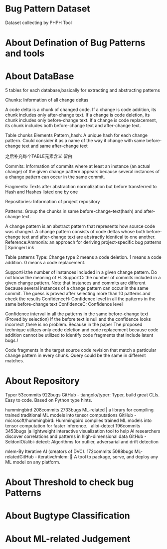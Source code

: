 # Bug Pattern Dataset
Dataset collecting by PHPH Tool 

# About Defination of Bug Patterns and tools




# About DataBase
5 tables for each database,basically for extracting and abstracting patterns

Chunks: Information of all change deltas

A code delta is a chunk of changed code. If a change is code addition, its chunk includes only after-change text. If a change is code deletion, its chunk includes only before-change text. If a change is code replacement, its chunk includes both before-change text and after-change text. 

Table chunks Elements
Pattern_hash:
A unique hash for each change pattern. Could consider it as a name of the way it change with same before-change text and same after-change text


之后补充每个TABLE元素含义
留白



Commits: Information of commits where at least an instance (an actual change) of the given change pattern appears because several instances of a change pattern can occur in the same commit.

Fragments: Texts after abstraction normalization but before transferred to Hash and Hashes listed one by one

Repositories: Information of project repository

Patterns: Group the chunks in same before-change-text(hash) and after-change text.

A change pattern is an abstract pattern that represents how source code was changed. A change pattern consists of code deltas whose both before-change text and after-change text are abstractly identical to one another. 
Reference:Ammonia: an approach for deriving project-specific bug patterns | SpringerLink

Table patterns
Type:
Change type
2 means a code deletion.
1 means a code addition.
0 means a code replacement.

SupportH:the number of instances included in a given change pattern. Do not know the meaning of H.
SupportC: the number of commits included in a given change pattern. 
Note that instances and commits are different because several instances of a change pattern can occur in the same commit.
The guess is proved after selecting more than 10 patterns and check the results
ConfidenceH: Confidence level in all the patterns in the same before-change text 
ConfidenceC: Confidence level

Confidence interval in all the patterns in the same before-change text
 (Proved by selection)
If the before text is null and the confidence looks incorrect ,there is no problem. Because in the paper
The proposed technique utilizes only code deletion and code replacement because code addition cannot be utilized to identify code fragments that include latent bugs.!

Code fragments in the target source code revision that match a particular change pattern in every chunk. Query could be the same in different matches.


# About Repository

Typer    53commits 922bugs GitHub - tiangolo/typer: Typer, build great CLIs. Easy to code. Based on Python type hints.

hummingbird 208commits 2733bugs ML-related | a library for compiling trained traditional ML models into tensor computations
GitHub - microsoft/hummingbird: Hummingbird compiles trained ML models into tensor computation for faster inference.
 
alibi-detect 196commits 3453bugs |a lightweight interactive visualization tool to help AI researchers discover correlations and patterns in high-dimensional data GitHub - SeldonIO/alibi-detect: Algorithms for outlier, adversarial and drift detection


mlem-By Iterative AI (creators of DVC). 172commits 5088bugs ML-relatedGitHub - iterative/mlem: 🐶 A tool to package, serve, and deploy any ML model on any platform.



# About Threshold to check bug Patterns

# About Bugtype Classification

# About ML-related Judgement








